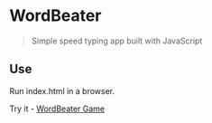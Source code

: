 # WordBeater

> Simple speed typing app built with JavaScript

## Use

Run index.html in a browser.

Try it - [WordBeater Game](https://mrspriyanka.github.io/word-beater)